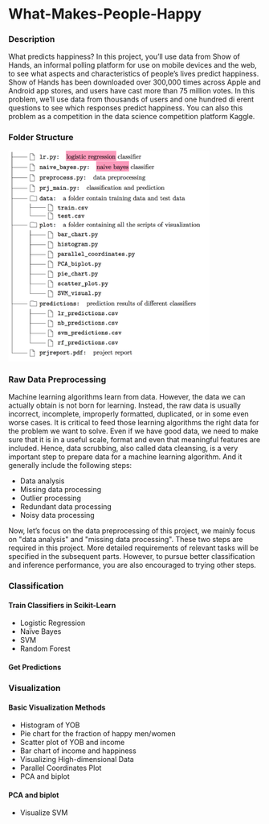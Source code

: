 # What-Makes-People-Happy 

### Description
What predicts happiness? In this project, you’ll use data from Show of Hands, an informal polling platform for use on mobile devices and the web, to see what aspects and characteristics of people’s lives predict happiness. Show of Hands has been downloaded over 300,000 times across Apple and Android app stores, and users have cast more than 75 million votes. In this problem, we’ll use data from thousands of users and one hundred di erent questions to see which responses predict happiness. You can also this problem as a competition in the data science competition platform Kaggle.

### Folder Structure
<img src = tree.png width=400>

### Raw Data Preprocessing
Machine learning algorithms learn from data. However, the data we can actually obtain is not born for learning. Instead, the raw data is usually incorrect, incomplete, improperly formatted, duplicated, or in some even worse cases. It is critical to feed those learning algorithms the right data for the problem we want to solve. Even if we have good data, we need to make sure that it is in a useful scale, format and even that meaningful features are included. Hence, data scrubbing, also called data cleansing, is a very important step to prepare data for a machine learning algorithm. And it generally include the following steps:

* Data analysis
* Missing data processing
* Outlier processing
* Redundant data processing 
* Noisy data processing

Now, let’s focus on the data preprocessing of this project, we mainly focus on "data analysis" and "missing data processing". These two steps are required in this project. More detailed requirements of relevant tasks will be specified in the subsequent parts. However, to pursue better classification and inference performance, you are also encouraged to trying other steps.

### Classification
#### Train Classifiers in Scikit-Learn
* Logistic Regression
* Naïve Bayes
* SVM
* Random Forest

#### Get Predictions

### Visualization
#### Basic Visualization Methods
* Histogram of YOB
* Pie chart for the fraction of happy men/women
* Scatter plot of YOB and income
* Bar chart of income and happiness
* Visualizing High-dimensional Data
* Parallel Coordinates Plot
* PCA and biplot

#### PCA and biplot
* Visualize SVM
